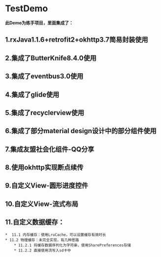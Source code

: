 # TestDemo
**此Demo为练手项目，里面集成了：**
## 1.rxJava1.1.6+retrofit2+okhttp3.7简易封装使用
## 2.集成了ButterKnife8.4.0使用
## 3.集成了eventbus3.0使用
## 4.集成了glide使用
## 5.集成了recyclerview使用
## 6.集成了部分material design设计中的部分组件使用
## 7.集成友盟社会化组件-QQ分享
## 8.使用okhttp实现断点续传
## 9.自定义View-圆形进度控件
## 10.自定义View-流式布局
## 11.自定义数据缓存：
    *  11.1 内存缓存：使用LruCache，可以设置缓存有效时长
    * 11.2 物理缓存：未完全实现，有几种思路
        * 11.2.1 将缓存数据序列化为字符串，使用SharePreferences存储
        * 11.2.2 直接使用流写入sd卡中

